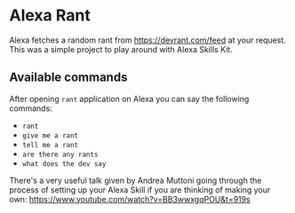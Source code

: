 # Alexa Rant
Alexa fetches a random rant from <https://devrant.com/feed> at your request. This was a simple project to play around with Alexa Skills Kit.

## Available commands
After opening `rant` application on Alexa you can say the following commands:
* `rant`
* `give me a rant`
* `tell me a rant`
* `are there any rants`
* `what does the dev say`

There's a very useful talk given by Andrea Muttoni going through the process of setting up your Alexa Skill if you are thinking of making your own: https://www.youtube.com/watch?v=BB3wwxgqPOU&t=919s
